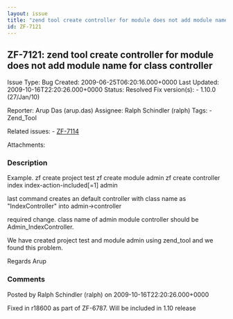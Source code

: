 ```yaml
---
layout: issue
title: "zend tool create controller for module does not add module name for class controller"
id: ZF-7121
---
```


ZF-7121: zend tool create controller for module does not add module name for class controller
---------------------------------------------------------------------------------------------

 Issue Type: Bug Created: 2009-06-25T06:20:16.000+0000 Last Updated: 2009-10-16T22:20:26.000+0000 Status: Resolved Fix version(s): - 1.10.0 (27/Jan/10)
 
 Reporter:  Arup Das (arup.das)  Assignee:  Ralph Schindler (ralph)  Tags: - Zend\_Tool
 
 Related issues: - [ZF-7114](/issues/browse/ZF-7114)
 
 Attachments: 
### Description

Example. zf create project test zf create module admin zf create controller index index-action-included[=1] admin

last command creates an default controller with class name as "IndexController" into admin->controller

required change. class name of admin module controller should be Admin\_IndexController.

We have created project test and module admin using zend\_tool and we found this problem.

Regards Arup

 

 

### Comments

Posted by Ralph Schindler (ralph) on 2009-10-16T22:20:26.000+0000

Fixed in r18600 as part of ZF-6787. Will be included in 1.10 release

 

 